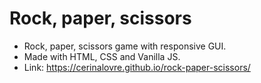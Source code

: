 # Rock, paper, scissors

- Rock, paper, scissors game with responsive GUI.
- Made with HTML, CSS and Vanilla JS.
- Link: https://cerinalovre.github.io/rock-paper-scissors/
